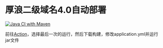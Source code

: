 # 厚浪二级域名4.0自动部署
[![Java CI with Maven](https://github.com/SunWuyuan/newLangs/actions/workflows/maven.yml/badge.svg?branch=main)](https://github.com/SunWuyuan/newLangs/actions/workflows/maven.yml)

前往[Action](https://github.com/SunWuyuan/newLangs/actions/workflows/maven.yml)，选择最后一次的运行，然后下载构建，修改application.yml并运行jar文件
